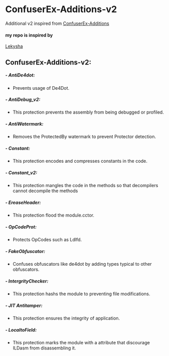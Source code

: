# ConfuserEx-Additions-v2
Additional v2 inspired from [ConfuserEx-Additions](https://github.com/Lekysha/ConfuserEx-Additions)


#### my repo is inspired by 

[Lekysha](https://github.com/Lekysha)



## ConfuserEx-Additions-v2:

##### - AntiDe4dot: 
   - Prevents usage of De4Dot.
##### - AntiDebug_v2: 
   - This protection prevents the assembly from being debugged or profiled.
##### - AntiWatermark:
  - Removes the ProtectedBy watermark to prevent Protector detection.
##### - Constant:
  - This protection encodes and compresses constants in the code.
##### - Constant_v2: 
  - This protection mangles the code in the methods so that decompilers cannot decompile the methods
##### - EreaseHeader:
  - This protection flood the module.cctor.
##### - OpCodeProt:
  - Protects OpCodes such as Ldlfd.
##### - FakeObfuscator:
  - Confuses obfuscators like de4dot by adding types typical to other obfuscators.
##### - IntergrityChecker:
  - This protection hashs the module to preventing file modifications.
##### - JIT Antitamper:
  - This protection ensures the integrity of application.
##### - LocaltoField:
  - This protection marks the module with a attribute that discourage ILDasm from disassembling it.
